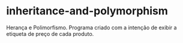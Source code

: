 # inheritance-and-polymorphism
Herança e Polimorfismo. Programa criado com a intenção de exibir a etiqueta de preço de cada produto.
